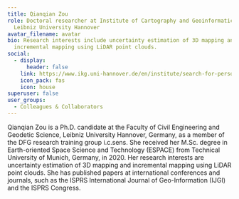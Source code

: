 ```yaml
---
title: Qianqian Zou
role: Doctoral researcher at Institute of Cartography and Geoinformatics (IKG),
  Leibniz University Hannover
avatar_filename: avatar
bio: Research interests include uncertainty estimation of 3D mapping and
  incremental mapping using LiDAR point clouds.
social:
  - display:
      header: false
    link: https://www.ikg.uni-hannover.de/en/institute/search-for-persons/zou/
    icon_pack: fas
    icon: house
superuser: false
user_groups:
  - Colleagues & Collaborators
---
```

Qianqian Zou is a Ph.D. candidate at the Faculty of Civil Engineering and Geodetic Science, Leibniz University Hannover, Germany, as a member of the DFG research training group i.c.sens. 
She received her M.Sc. degree in Earth-oriented Space Science and Technology (ESPACE) from Technical University of Munich, Germany, in 2020.
Her research interests are uncertainty estimation of 3D mapping and incremental mapping using LiDAR point clouds.
She has published papers at international conferences and journals, such as the ISPRS International Journal of Geo-Information (IJGI) and the ISPRS Congress.